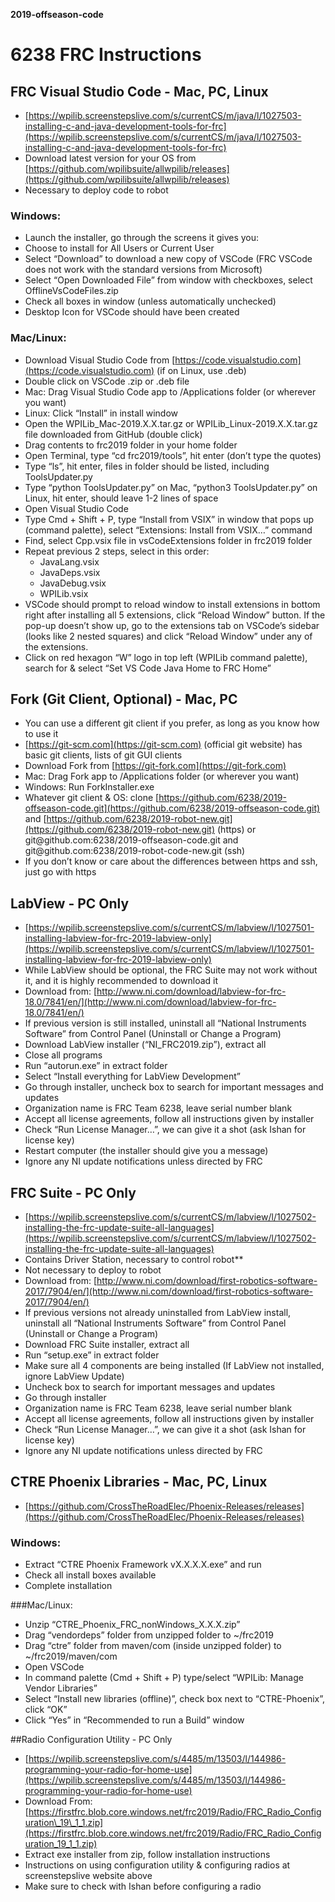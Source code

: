 **2019-offseason-code**

# 6238 FRC Instructions
## FRC Visual Studio Code - Mac, PC, Linux
- [https://wpilib.screenstepslive.com/s/currentCS/m/java/l/1027503-installing-c-and-java-development-tools-for-frc](https://wpilib.screenstepslive.com/s/currentCS/m/java/l/1027503-installing-c-and-java-development-tools-for-frc)
- Download latest version for your OS from [https://github.com/wpilibsuite/allwpilib/releases](https://github.com/wpilibsuite/allwpilib/releases)
- Necessary to deploy code to robot

### Windows:
- Launch the installer, go through the screens it gives you:
- Choose to install for All Users or Current User
- Select “Download” to download a new copy of VSCode (FRC VSCode does not work with the standard versions from Microsoft)
- Select “Open Downloaded File” from window with checkboxes, select OfflineVsCodeFiles.zip
- Check all boxes in window (unless automatically unchecked)
- Desktop Icon for VSCode should have been created
### Mac/Linux:
- Download Visual Studio Code from [https://code.visualstudio.com](https://code.visualstudio.com) (if on Linux, use .deb)
- Double click on VSCode .zip or .deb file
- Mac: Drag Visual Studio Code app to /Applications folder (or wherever you want)
- Linux: Click “Install” in install window
- Open the WPILib_Mac-2019.X.X.tar.gz or WPILib_Linux-2019.X.X.tar.gz file downloaded from GitHub (double click)
- Drag contents to frc2019 folder in your home folder
- Open Terminal, type “cd frc2019/tools”, hit enter (don’t type the quotes)
- Type “ls”, hit enter, files in folder should be listed, including ToolsUpdater.py
- Type “python ToolsUpdater.py” on Mac, “python3 ToolsUpdater.py” on Linux, hit enter, should leave 1-2 lines of space
- Open Visual Studio Code
- Type Cmd + Shift + P, type “Install from VSIX” in window that pops up (command palette), select “Extensions: Install from VSIX…” command
- Find, select Cpp.vsix file in vsCodeExtensions folder in frc2019 folder
- Repeat previous 2 steps, select in this order:
    - JavaLang.vsix
    - JavaDeps.vsix
    - JavaDebug.vsix
    - WPILib.vsix
- VSCode should prompt to reload window to install extensions in bottom right after installing all 5 extensions, click “Reload Window” button. If the pop-up doesn’t show up, go to the extensions tab on VSCode’s sidebar (looks like 2 nested squares) and click “Reload Window” under any of the extensions.
- Click on red hexagon “W” logo in top left (WPILib command palette), search for & select “Set VS Code Java Home to FRC Home”

## Fork (Git Client, Optional) - Mac, PC
- You can use a different git client if you prefer, as long as you know how to use it
- [https://git-scm.com](https://git-scm.com) (official git website) has basic git clients, lists of git GUI clients
- Download Fork from [https://git-fork.com](https://git-fork.com)
- Mac: Drag Fork app to /Applications folder (or wherever you want)
- Windows: Run ForkInstaller.exe
- Whatever git client & OS: clone [https://github.com/6238/2019-offseason-code.git](https://github.com/6238/2019-offseason-code.git) and [https://github.com/6238/2019-robot-new.git](https://github.com/6238/2019-robot-new.git) (https) or git<span>@</span>github.com:6238/2019-offseason-code.git and git<span>@</span>github.com:6238/2019-robot-code-new.git (ssh)
- If you don’t know or care about the differences between https and ssh, just go with https

## LabView - PC Only
- [https://wpilib.screenstepslive.com/s/currentCS/m/labview/l/1027501-installing-labview-for-frc-2019-labview-only](https://wpilib.screenstepslive.com/s/currentCS/m/labview/l/1027501-installing-labview-for-frc-2019-labview-only)
- While LabView should be optional, the FRC Suite may not work without it, and it is highly recommended to download it
- Download from: [http://www.ni.com/download/labview-for-frc-18.0/7841/en/](http://www.ni.com/download/labview-for-frc-18.0/7841/en/)
- If previous version is still installed, uninstall all “National Instruments Software” from Control Panel (Uninstall or Change a Program)
- Download LabView installer (“NI_FRC2019.zip”), extract all
- Close all programs
- Run “autorun.exe” in extract folder
- Select “Install everything for LabView Development”
- Go through installer, uncheck box to search for important messages and updates
- Organization name is FRC Team 6238, leave serial number blank
- Accept all license agreements, follow all instructions given by installer
- Check “Run License Manager…”, we can give it a shot (ask Ishan for license key)
- Restart computer (the installer should give you a message)
- Ignore any NI update notifications unless directed by FRC

## FRC Suite - PC Only
- [https://wpilib.screenstepslive.com/s/currentCS/m/labview/l/1027502-installing-the-frc-update-suite-all-languages](https://wpilib.screenstepslive.com/s/currentCS/m/labview/l/1027502-installing-the-frc-update-suite-all-languages)
- Contains Driver Station, necessary to control robot**
- Not necessary to deploy to robot
- Download from: [http://www.ni.com/download/first-robotics-software-2017/7904/en/](http://www.ni.com/download/first-robotics-software-2017/7904/en/)
- If previous versions not already uninstalled from LabView install, uninstall all “National Instruments Software” from Control Panel (Uninstall or Change a Program)
- Download FRC Suite installer, extract all
- Run “setup.exe” in extract folder
- Make sure all 4 components are being installed (If LabView not installed, ignore LabView Update)
- Uncheck box to search for important messages and updates
- Go through installer
- Organization name is FRC Team 6238, leave serial number blank
- Accept all license agreements, follow all instructions given by installer
- Check “Run License Manager…”, we can give it a shot (ask Ishan for license key)
- Ignore any NI update notifications unless directed by FRC

## CTRE Phoenix Libraries - Mac, PC, Linux
- [https://github.com/CrossTheRoadElec/Phoenix-Releases/releases](https://github.com/CrossTheRoadElec/Phoenix-Releases/releases)

### Windows:
- Extract “CTRE Phoenix Framework vX.X.X.X.exe” and run
- Check all install boxes available
- Complete installation

###Mac/Linux:
- Unzip “CTRE_Phoenix_FRC_nonWindows_X.X.X.zip”
- Drag “vendordeps” folder from unzipped folder to ~/frc2019
- Drag “ctre” folder from maven/com (inside unzipped folder) to ~/frc2019/maven/com
- Open VSCode
- In command palette (Cmd + Shift + P) type/select “WPILib: Manage Vendor Libraries”
- Select “Install new libraries (offline)”, check box next to “CTRE-Phoenix”, click “OK”
- Click “Yes” in “Recommended to run a Build” window

##Radio Configuration Utility - PC Only
- [https://wpilib.screenstepslive.com/s/4485/m/13503/l/144986-programming-your-radio-for-home-use](https://wpilib.screenstepslive.com/s/4485/m/13503/l/144986-programming-your-radio-for-home-use)
- Download From: [https://firstfrc.blob.core.windows.net/frc2019/Radio/FRC_Radio_Configuration\_19\_1_1.zip](https://firstfrc.blob.core.windows.net/frc2019/Radio/FRC_Radio_Configuration_19_1_1.zip)
- Extract exe installer from zip, follow installation instructions
- Instructions on using configuration utility & configuring radios at screenstepslive website above
- Make sure to check with Ishan before configuring a radio
